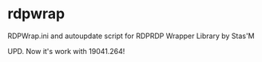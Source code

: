 # rdpwrap
RDPWrap.ini and autoupdate script for RDPRDP Wrapper Library by Stas'M

UPD. Now it's work with 19041.264!
